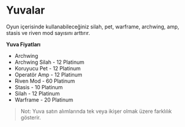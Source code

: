 # Yuvalar

Oyun içerisinde kullanabileceğiniz silah, pet, warframe, archwing, amp, stasis ve riven mod sayısını arttırır.

**Yuva Fiyatları**

* Archwing
* Archwing Silah - 12 Platinum
* Koruyucu Pet - 12 Platinum
* Operatör Amp - 12 Platinum
* Riven Mod - 60 Platinum
* Stasis - 10 Platinum
* Silah - 12 Platinum
* Warframe - 20 Platinum

> Not: Yuva satın alımlarında tek veya ikişer olmak üzere farklılık gösterir.

